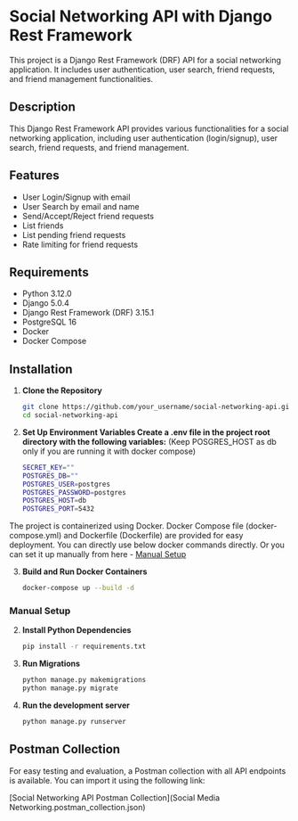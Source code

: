 # Social Networking API with Django Rest Framework

This project is a Django Rest Framework (DRF) API for a social networking application. It includes user authentication, user search, friend requests, and friend management functionalities.


## Description

This Django Rest Framework API provides various functionalities for a social networking application, including user authentication (login/signup), user search, friend requests, and friend management.

## Features

- User Login/Signup with email
- User Search by email and name
- Send/Accept/Reject friend requests
- List friends
- List pending friend requests
- Rate limiting for friend requests

## Requirements

- Python 3.12.0
- Django 5.0.4
- Django Rest Framework (DRF) 3.15.1
- PostgreSQL 16
- Docker
- Docker Compose

## Installation

1. **Clone the Repository**

   ```bash
   git clone https://github.com/your_username/social-networking-api.git
   cd social-networking-api
   ```
2. **Set Up Environment Variables Create a .env file in the project root directory with the following variables:**
   (Keep POSGRES_HOST as db only if you are running it with docker compose)
    ```bash
    SECRET_KEY=""
    POSTGRES_DB=""
    POSTGRES_USER=postgres
    POSTGRES_PASSWORD=postgres
    POSTGRES_HOST=db
    POSTGRES_PORT=5432
   
The project is containerized using Docker. Docker Compose file (docker-compose.yml) and Dockerfile (Dockerfile) are provided for easy deployment.
You can directly use below docker commands directly. Or you can set it up manually from here - [Manual Setup](#manual-setup)

3. **Build and Run Docker Containers**
    ```bash
    docker-compose up --build -d
   ```
### Manual Setup

2. **Install Python Dependencies**

    ```bash
    pip install -r requirements.txt
   ```

4. **Run Migrations**
    ```bash
    python manage.py makemigrations
    python manage.py migrate
    ```
5. **Run the development server**
    ```bash
   python manage.py runserver
   ```
   

## Postman Collection
For easy testing and evaluation, a Postman collection with all API endpoints is available. You can import it using the following link:

[Social Networking API Postman Collection](Social Media Networking.postman_collection.json)
